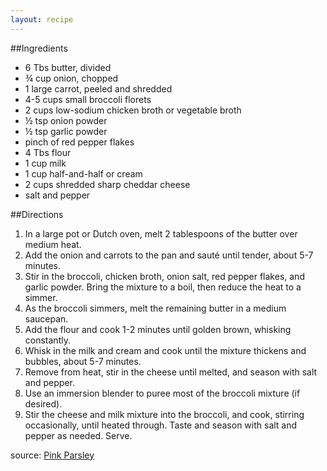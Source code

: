 ```yaml
---
layout: recipe
---
```


##Ingredients
- 6 Tbs butter, divided
- ¾ cup onion, chopped
- 1 large carrot, peeled and shredded
- 4-5 cups small broccoli florets
- 2 cups low-sodium chicken broth or vegetable broth
- ½ tsp onion powder
- ½ tsp garlic powder
- pinch of red pepper flakes
- 4 Tbs flour
- 1 cup milk
- 1 cup half-and-half or cream
- 2 cups shredded sharp cheddar cheese
- salt and pepper

##Directions
1. In a large pot or Dutch oven, melt 2 tablespoons of the butter over medium heat.
2. Add the onion and carrots to the pan and sauté until tender, about 5-7 minutes.
3. Stir in the broccoli, chicken broth, onion salt, red pepper flakes, and garlic powder.  Bring the mixture to a boil, then reduce the heat to a simmer.
4. As the broccoli simmers, melt the remaining butter in a medium saucepan.
5. Add the flour and cook 1-2 minutes until golden brown, whisking constantly.
6. Whisk in the milk and cream and cook until the mixture thickens and bubbles, about 5-7 minutes.
7. Remove from heat, stir in the cheese until melted, and season with salt and pepper.
8. Use an immersion blender to puree most of the broccoli mixture (if desired).
9. Stir the cheese and milk mixture into the broccoli, and cook, stirring occasionally, until heated through.  Taste and season with salt and pepper as needed.  Serve.

source: [Pink Parsley](http://www.pink-parsley.com/2012/11/broccoli-cheddar-soup.html)